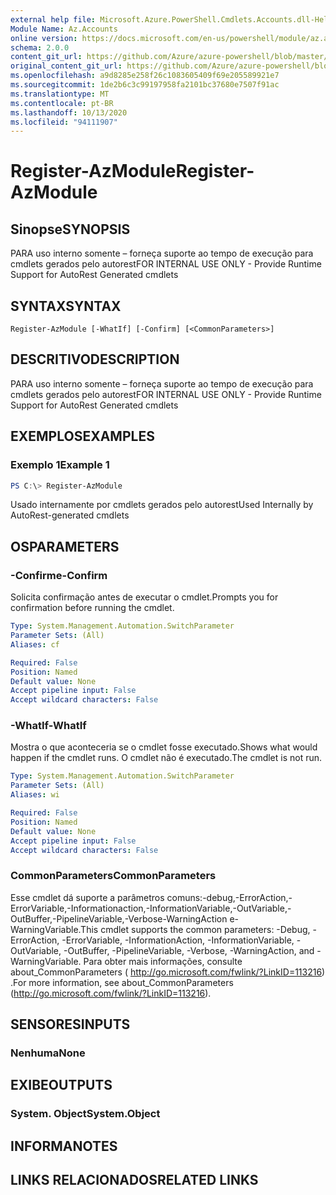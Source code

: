 ```yaml
---
external help file: Microsoft.Azure.PowerShell.Cmdlets.Accounts.dll-Help.xml
Module Name: Az.Accounts
online version: https://docs.microsoft.com/en-us/powershell/module/az.accounts/register-azmodule
schema: 2.0.0
content_git_url: https://github.com/Azure/azure-powershell/blob/master/src/Accounts/Accounts/help/Register-AzModule.md
original_content_git_url: https://github.com/Azure/azure-powershell/blob/master/src/Accounts/Accounts/help/Register-AzModule.md
ms.openlocfilehash: a9d8285e258f26c1083605409f69e205589921e7
ms.sourcegitcommit: 1de2b6c3c99197958fa2101bc37680e7507f91ac
ms.translationtype: MT
ms.contentlocale: pt-BR
ms.lasthandoff: 10/13/2020
ms.locfileid: "94111907"
---
```

# <span data-ttu-id="04ef4-101">Register-AzModule</span><span class="sxs-lookup"><span data-stu-id="04ef4-101">Register-AzModule</span></span>

## <span data-ttu-id="04ef4-102">Sinopse</span><span class="sxs-lookup"><span data-stu-id="04ef4-102">SYNOPSIS</span></span>
<span data-ttu-id="04ef4-103">PARA uso interno somente – forneça suporte ao tempo de execução para cmdlets gerados pelo autorest</span><span class="sxs-lookup"><span data-stu-id="04ef4-103">FOR INTERNAL USE ONLY - Provide Runtime Support for AutoRest Generated cmdlets</span></span>

## <span data-ttu-id="04ef4-104">SYNTAX</span><span class="sxs-lookup"><span data-stu-id="04ef4-104">SYNTAX</span></span>

```
Register-AzModule [-WhatIf] [-Confirm] [<CommonParameters>]
```

## <span data-ttu-id="04ef4-105">DESCRITIVO</span><span class="sxs-lookup"><span data-stu-id="04ef4-105">DESCRIPTION</span></span>
<span data-ttu-id="04ef4-106">PARA uso interno somente – forneça suporte ao tempo de execução para cmdlets gerados pelo autorest</span><span class="sxs-lookup"><span data-stu-id="04ef4-106">FOR INTERNAL USE ONLY - Provide Runtime Support for AutoRest Generated cmdlets</span></span>

## <span data-ttu-id="04ef4-107">EXEMPLOS</span><span class="sxs-lookup"><span data-stu-id="04ef4-107">EXAMPLES</span></span>

### <span data-ttu-id="04ef4-108">Exemplo 1</span><span class="sxs-lookup"><span data-stu-id="04ef4-108">Example 1</span></span>
```powershell
PS C:\> Register-AzModule
```

<span data-ttu-id="04ef4-109">Usado internamente por cmdlets gerados pelo autorest</span><span class="sxs-lookup"><span data-stu-id="04ef4-109">Used Internally by AutoRest-generated cmdlets</span></span>

## <span data-ttu-id="04ef4-110">OS</span><span class="sxs-lookup"><span data-stu-id="04ef4-110">PARAMETERS</span></span>

### <span data-ttu-id="04ef4-111">-Confirme</span><span class="sxs-lookup"><span data-stu-id="04ef4-111">-Confirm</span></span>
<span data-ttu-id="04ef4-112">Solicita confirmação antes de executar o cmdlet.</span><span class="sxs-lookup"><span data-stu-id="04ef4-112">Prompts you for confirmation before running the cmdlet.</span></span>

```yaml
Type: System.Management.Automation.SwitchParameter
Parameter Sets: (All)
Aliases: cf

Required: False
Position: Named
Default value: None
Accept pipeline input: False
Accept wildcard characters: False
```

### <span data-ttu-id="04ef4-113">-WhatIf</span><span class="sxs-lookup"><span data-stu-id="04ef4-113">-WhatIf</span></span>
<span data-ttu-id="04ef4-114">Mostra o que aconteceria se o cmdlet fosse executado.</span><span class="sxs-lookup"><span data-stu-id="04ef4-114">Shows what would happen if the cmdlet runs.</span></span> <span data-ttu-id="04ef4-115">O cmdlet não é executado.</span><span class="sxs-lookup"><span data-stu-id="04ef4-115">The cmdlet is not run.</span></span>

```yaml
Type: System.Management.Automation.SwitchParameter
Parameter Sets: (All)
Aliases: wi

Required: False
Position: Named
Default value: None
Accept pipeline input: False
Accept wildcard characters: False
```

### <span data-ttu-id="04ef4-116">CommonParameters</span><span class="sxs-lookup"><span data-stu-id="04ef4-116">CommonParameters</span></span>
<span data-ttu-id="04ef4-117">Esse cmdlet dá suporte a parâmetros comuns:-debug,-ErrorAction,-ErrorVariable,-Informationaction,-InformationVariable,-OutVariable,-OutBuffer,-PipelineVariable,-Verbose-WarningAction e-WarningVariable.</span><span class="sxs-lookup"><span data-stu-id="04ef4-117">This cmdlet supports the common parameters: -Debug, -ErrorAction, -ErrorVariable, -InformationAction, -InformationVariable, -OutVariable, -OutBuffer, -PipelineVariable, -Verbose, -WarningAction, and -WarningVariable.</span></span> <span data-ttu-id="04ef4-118">Para obter mais informações, consulte about_CommonParameters ( http://go.microsoft.com/fwlink/?LinkID=113216) .</span><span class="sxs-lookup"><span data-stu-id="04ef4-118">For more information, see about_CommonParameters (http://go.microsoft.com/fwlink/?LinkID=113216).</span></span>

## <span data-ttu-id="04ef4-119">SENSORES</span><span class="sxs-lookup"><span data-stu-id="04ef4-119">INPUTS</span></span>

### <span data-ttu-id="04ef4-120">Nenhuma</span><span class="sxs-lookup"><span data-stu-id="04ef4-120">None</span></span>

## <span data-ttu-id="04ef4-121">EXIBE</span><span class="sxs-lookup"><span data-stu-id="04ef4-121">OUTPUTS</span></span>

### <span data-ttu-id="04ef4-122">System. Object</span><span class="sxs-lookup"><span data-stu-id="04ef4-122">System.Object</span></span>
## <span data-ttu-id="04ef4-123">INFORMA</span><span class="sxs-lookup"><span data-stu-id="04ef4-123">NOTES</span></span>

## <span data-ttu-id="04ef4-124">LINKS RELACIONADOS</span><span class="sxs-lookup"><span data-stu-id="04ef4-124">RELATED LINKS</span></span>

